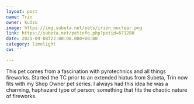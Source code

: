 ```yaml
---
layout: post
name: Trin
owner: kudzu
image: https://img.subeta.net/pets/irion_nuclear.png
link: https://subeta.net/petinfo.php?petid=671280
date: 2021-09-08T22:00:00.000+00:00
category: limelight
cw: ''

---
```

This pet comes from a fascination with pyrotechnics and all things fireworks. Started the TC prior to an extended hiatus from Subeta, Trin now fits with my Shop Owner pet series. I always had this idea he was a charming, haphazard type of person; something that fits the chaotic nature of fireworks.